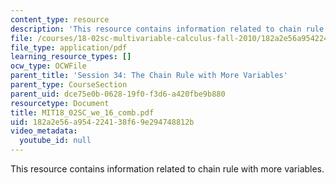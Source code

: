 ```yaml
---
content_type: resource
description: 'This resource contains information related to chain rule with more variables. '
file: /courses/18-02sc-multivariable-calculus-fall-2010/182a2e56a954224138f69e294748812b_MIT18_02SC_we_16_comb.pdf
file_type: application/pdf
learning_resource_types: []
ocw_type: OCWFile
parent_title: 'Session 34: The Chain Rule with More Variables'
parent_type: CourseSection
parent_uid: dce75e0b-0628-19f0-f3d6-a420fbe9b880
resourcetype: Document
title: MIT18_02SC_we_16_comb.pdf
uid: 182a2e56-a954-2241-38f6-9e294748812b
video_metadata:
  youtube_id: null
---
```

This resource contains information related to chain rule with more variables. 

